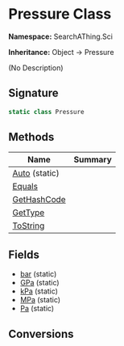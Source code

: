 # Pressure Class
**Namespace:** SearchAThing.Sci

**Inheritance:** Object → Pressure

(No Description)

## Signature
```csharp
static class Pressure
```
## Methods
|**Name**|**Summary**|
|---|---|
|[Auto](Pressure/Auto.md) (static)||
|[Equals](Pressure/Equals.md)||
|[GetHashCode](Pressure/GetHashCode.md)||
|[GetType](Pressure/GetType.md)||
|[ToString](Pressure/ToString.md)||
## Fields
- [bar](Pressure/bar.md) (static)
- [GPa](Pressure/GPa.md) (static)
- [kPa](Pressure/kPa.md) (static)
- [MPa](Pressure/MPa.md) (static)
- [Pa](Pressure/Pa.md) (static)
## Conversions
